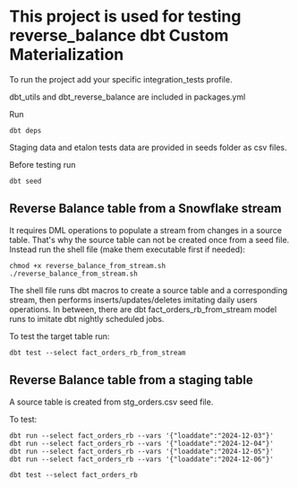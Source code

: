 
# This project is used for testing reverse_balance dbt Custom Materialization

To run the project add your specific integration_tests profile.

dbt_utils and dbt_reverse_balance are included in packages.yml

Run

```
dbt deps
```

Staging data and etalon tests data are provided in seeds folder as csv files.

Before testing run

```
dbt seed
```

## Reverse Balance table from a Snowflake stream

It requires DML operations to populate a stream from changes in a source table. That's why the source table can not be created once from a seed file.
Instead run the shell file (make them executable first if needed):

```
chmod +x reverse_balance_from_stream.sh
./reverse_balance_from_stream.sh
```

The shell file runs dbt macros to create a source table and a corresponding stream, then performs inserts/updates/deletes imitating daily users operations.
In between, there are dbt fact_orders_rb_from_stream model runs to imitate dbt nightly scheduled jobs.


To test the target table run:


```
dbt test --select fact_orders_rb_from_stream
```

## Reverse Balance table from a staging table

A source table is created from stg_orders.csv seed file.

To test:

```
dbt run --select fact_orders_rb --vars '{"loaddate":"2024-12-03"}'
dbt run --select fact_orders_rb --vars '{"loaddate":"2024-12-04"}'
dbt run --select fact_orders_rb --vars '{"loaddate":"2024-12-05"}'
dbt run --select fact_orders_rb --vars '{"loaddate":"2024-12-06"}'

dbt test --select fact_orders_rb
```